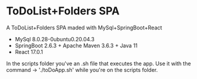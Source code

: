# ToDoList+Folders SPA
 A ToDoList+Folders SPA maded with MySql+SpringBoot+React

 - MySql 8.0.28-0ubuntu0.20.04.3
 - SpringBoot 2.6.3 + Apache Maven 3.6.3 + Java 11
 - React 17.0.1

 In the scripts folder you've an .sh file that executes the app.
 Use it with the command -> './toDoApp.sh' while you're on the scripts folder.

